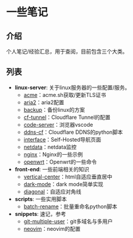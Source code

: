 # 一些笔记

## 介绍
个人笔记/经验汇总，用于查阅，目前包含三个大类。

## 列表
* **linux-server**: 关于linux服务器的一些配置/服务。
  * [acme](/linux-server/acme)：acme.sh获取/更新TLS证书
  * [aria2](/linux-server/aria2)：aria2配置
  * [backup](/linux-server/backup)：备份linux的方案
  * [cf-tunnel](/linux-server/cloudflare-tunnel)：Cloudflare Tunnel的配置
  * [code-server](/linux-server/code-server)：浏览器vscode
  * [ddns-cf](/linux-server/ddns-cf)：Cloudflare DDNS的python脚本
  * [interface](/linux-server/interface)：Self-Hosted导航页面
  * [netdata](/linux-server/netdata)：netdata监控
  * [nginx](/linux-server/nginx)：Nginx的一些示例
  * [openwrt](/linux-server/openwrt)：Openwrt的一些命令
* **front-end**: 一些前端相关的知识
  * [vertical-center](/front-end/vertical-center)：html自适应垂直居中
  * [dark-mode](/front-end/dark-mode)：dark mode简单实现
  * [diagonal](/front-end/diagonal)：自适应对角线
* **scripts**: 一些实用脚本
  * [batch-rename](/scripts/batch-rename)：批量重命名python脚本
* **snippets**: 速记，参考
  * [git-multiple-user](/snippets/git-domain-map-user)：git多域名与多用户
  * [neovim](/snippets/neovim)：neovim的配置